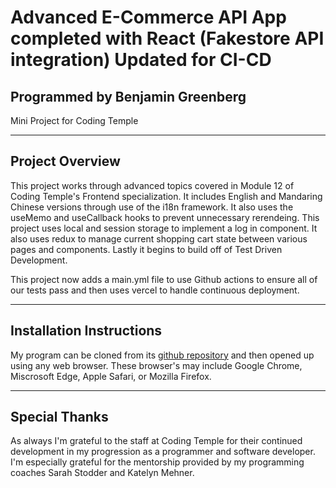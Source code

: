 # Advanced E-Commerce API App completed with React \(Fakestore API integration\) Updated for CI-CD  
## Programmed by Benjamin Greenberg
Mini Project for Coding Temple

___
## Project Overview
This project works through advanced topics covered in Module 12 of Coding Temple's Frontend specialization. It includes English and Mandaring Chinese versions through use of the i18n framework. It also uses the useMemo and useCallback hooks to prevent unnecessary rerendeing. This project uses local and session storage to implement a log in component. It also uses redux to manage current shopping cart state between various pages and components. Lastly it begins to build off of Test Driven Development.

This project now adds a main.yml file to use Github actions to ensure all of our tests pass and then uses vercel to handle continuous deployment.

___
## Installation Instructions
My program can be cloned from its [github repository](https://github.com/BGreenberg79/CT_Module12-FE_MiniProject/) and then opened up using any web browser. These browser's may include Google Chrome, Miscrosoft Edge, Apple Safari, or Mozilla Firefox.

___
## Special Thanks
As always I'm grateful to the staff at Coding Temple for their continued development in my progression as a programmer and software developer. I'm especially grateful for the mentorship provided by my programming coaches Sarah Stodder and Katelyn Mehner.